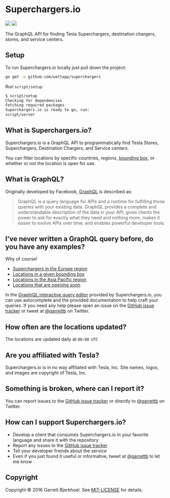 # Superchargers.io

![](https://travis-ci.org/wattapp/superchargers.svg?branch=master) [![](https://godoc.org/github.com/wattapp/superchargers?status.svg)](http://godoc.org/github.com/wattapp/superchargers)

The GraphQL API for finding Tesla Superchargers, destination chargers, stores, and service centers.

## Setup

To run Superchargers.io locally just pull down the project:

```sh
go get -u github.com/wattapp/superchargers
```

Run `script/setup`:

```sh
$ script/setup
Checking for dependencies
Fetching required packages
Superchargers.io is ready to go, run:
script/server
```

## What is Superchargers.io?

Superchargers.io is a GraphQL API to programmatically find Tesla Stores, Superchargers, Destination Chargers, and Service centers.

You can filter locations by specific countries, regions, [bounding box](http://wiki.openstreetmap.org/wiki/Bounding_Box), or whether or not the location is open for use.

## What is GraphQL?

Originally developed by Facebook, [GraphQL](http://graphql.org/) is described as:

> GraphQL is a query language for APIs and a runtime for fulfilling those queries with your existing data. GraphQL provides a complete and understandable description of the data in your API, gives clients the power to ask for exactly what they need and nothing more, makes it easier to evolve APIs over time, and enables powerful developer tools.

## I've never written a GraphQL query before, do you have any examples?

Why of course!

- [Superchargers in the Europe region](https://www.superchargers.io/?query=%7B%0A%20%20locations(region%3A%20EUROPE%2C%20type%3A%20SUPERCHARGER)%20%7B%0A%20%20%20%20edges%20%7B%0A%20%20%20%20%20%20node%20%7B%0A%20%20%20%20%20%20%20%20id%0A%20%20%20%20%20%20%20%20address%0A%20%20%20%20%20%20%20%20latitude%0A%20%20%20%20%20%20%20%20longitude%0A%20%20%20%20%20%20%20%20title%0A%20%20%20%20%20%20%20%20locationType%0A%20%20%20%20%20%20%20%20openSoon%0A%20%20%20%20%20%20%7D%0A%20%20%20%20%7D%0A%20%20%7D%0A%7D)
- [Locations in a given bounding box](https://www.superchargers.io/?query=%7B%0A%20%20locations(boundingBox%3A%20%5B42.02238033615207%2C%20-76.4456118%2C%2038.88848331958911%2C%20-83.4768618%5D)%20%7B%0A%20%20%20%20edges%20%7B%0A%20%20%20%20%20%20node%20%7B%0A%20%20%20%20%20%20%20%20id%0A%20%20%20%20%20%20%20%20address%0A%20%20%20%20%20%20%20%20latitude%0A%20%20%20%20%20%20%20%20longitude%0A%20%20%20%20%20%20%20%20title%0A%20%20%20%20%20%20%20%20locationType%0A%20%20%20%20%20%20%20%20openSoon%0A%20%20%20%20%20%20%7D%0A%20%20%20%20%7D%0A%20%20%7D%0A%7D)
- [Locations in the Asia Pacific region](https://www.superchargers.io/?query=%7B%0A%20%20locations(region%3A%20ASIA_PACIFIC)%20%7B%0A%20%20%20%20edges%20%7B%0A%20%20%20%20%20%20node%20%7B%0A%20%20%20%20%20%20%20%20id%0A%20%20%20%20%20%20%20%20address%0A%20%20%20%20%20%20%20%20latitude%0A%20%20%20%20%20%20%20%20longitude%0A%20%20%20%20%20%20%20%20title%0A%20%20%20%20%20%20%20%20locationType%0A%20%20%20%20%20%20%20%20openSoon%0A%20%20%20%20%20%20%7D%0A%20%20%20%20%7D%0A%20%20%7D%0A%7D)
- [Locations that are opening soon](https://www.superchargers.io/?query=%7B%0A%20%20locations(openSoon%3A%20true)%20%7B%0A%20%20%20%20edges%20%7B%0A%20%20%20%20%20%20node%20%7B%0A%20%20%20%20%20%20%20%20id%0A%20%20%20%20%20%20%20%20address%0A%20%20%20%20%20%20%20%20latitude%0A%20%20%20%20%20%20%20%20longitude%0A%20%20%20%20%20%20%20%20title%0A%20%20%20%20%20%20%20%20locationType%0A%20%20%20%20%20%20%20%20openSoon%0A%20%20%20%20%20%20%7D%0A%20%20%20%20%7D%0A%20%20%7D%0A%7D)

In the [GraphiQL interactive query editor](https://www.superchargers.io/graphiql) provided by Superchargers.io, you can use autocomplete and the provided documentation to help craft your queries. If you need any help please open an issue on the [GitHub issue tracker](/wattapp/superchargers/issues) or tweet at [@garrettb](https://twitter.com/garrettb) on Twitter.

## How often are the locations updated?

The locations are updated daily at `00:00 UTC`

## Are you affiliated with Tesla?

Superchargers.io is in no way affiliated with Tesla, Inc. Site names, logos, and images are copyright of Tesla, Inc.

## Something is broken, where can I report it?

You can report issues to the [GitHub issue tracker](/wattapp/superchargers/issues) or directly to [@garrettb](https://twitter.com/garrettb) on Twitter.

## How can I support Superchargers.io?

- Develop a client that consumes Superchargers.io in your favorite language and share it with the repository
- Report any issues to the [GitHub issue tracker](/wattapp/superchargers/issues)
- Tell your developer friends about the service
- Even if you just found it useful or informative, tweet at [@garrettb](https://twitter.com/garrettb) to let me know

## Copyright

Copyright © 2016 Garrett Bjerkhoel. See [MIT-LICENSE](/wattapp/superchargers/blob/master/MIT-LICENSE) for details.
